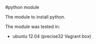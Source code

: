#python module

The module to install python.

The module was tested in:

* ubuntu 12.04 (precise32 Vagrant box)


